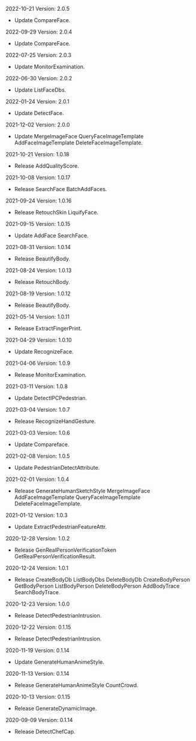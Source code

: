 2022-10-21 Version: 2.0.5
- Update CompareFace.

2022-09-29 Version: 2.0.4
- Update CompareFace.

2022-07-25 Version: 2.0.3
- Update MonitorExamination.

2022-06-30 Version: 2.0.2
- Update ListFaceDbs.

2022-01-24 Version: 2.0.1
- Update DetectFace.

2021-12-02 Version: 2.0.0
- Update MergeImageFace QueryFaceImageTemplate AddFaceImageTemplate DeleteFaceImageTemplate.

2021-10-21 Version: 1.0.18
- Release AddQualityScore.

2021-10-08 Version: 1.0.17
- Release SearchFace BatchAddFaces.

2021-09-24 Version: 1.0.16
- Release RetouchSkin LiquifyFace.

2021-09-15 Version: 1.0.15
- Update AddFace SearchFace.

2021-08-31 Version: 1.0.14
- Release BeautifyBody.

2021-08-24 Version: 1.0.13
- Release RetouchBody.

2021-08-19 Version: 1.0.12
- Release BeautifyBody.

2021-05-14 Version: 1.0.11
- Release ExtractFingerPrint.

2021-04-29 Version: 1.0.10
- Update RecognizeFace.

2021-04-06 Version: 1.0.9
- Release MonitorExamination.

2021-03-11 Version: 1.0.8
- Update DetectIPCPedestrian.

2021-03-04 Version: 1.0.7
- Release RecognizeHandGesture.

2021-03-03 Version: 1.0.6
- Update Compareface.

2021-02-08 Version: 1.0.5
- Update PedestrianDetectAttribute.

2021-02-01 Version: 1.0.4
- Release GenerateHumanSketchStyle MergeImageFace AddFaceImageTemplate QueryFaceImageTemplate DeleteFaceImageTemplate.

2021-01-12 Version: 1.0.3
- Update ExtractPedestrianFeatureAttr.

2020-12-28 Version: 1.0.2
- Release GenRealPersonVerificationToken GetRealPersonVerificationResult.

2020-12-24 Version: 1.0.1
- Release CreateBodyDb ListBodyDbs DeleteBodyDb CreateBodyPerson GetBodyPerson ListBodyPerson DeleteBodyPerson AddBodyTrace SearchBodyTrace.

2020-12-23 Version: 1.0.0
- Release DetectPedestrianIntrusion.

2020-12-22 Version: 0.1.15
- Release DetectPedestrianIntrusion.

2020-11-19 Version: 0.1.14
- Update GenerateHumanAnimeStyle.

2020-11-13 Version: 0.1.14
- Release GenerateHumanAnimeStyle CountCrowd.

2020-10-13 Version: 0.1.15
- Release GenerateDynamicImage.

2020-09-09 Version: 0.1.14
- Release DetectChefCap.

